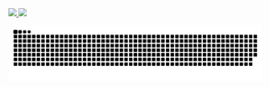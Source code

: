  <div>
  <a href="https://github.com/rafaballerini">
  <img height="160em" src="https://github-readme-stats.vercel.app/api?username=luanaccampos&show_icons=true&theme=dracula&include_all_commits=true&count_private=true"/>
  <img height="160em" src="https://github-readme-stats.vercel.app/api/top-langs/?username=luanaccampos&layout=compact&langs_count=7&theme=dracula"/>
</div>
 
 </div>
 
 ![Snake animation](https://github.com/luanaccampos/luanaccampos/blob/output/github-contribution-grid-snake.svg)
 
 </div>
 
